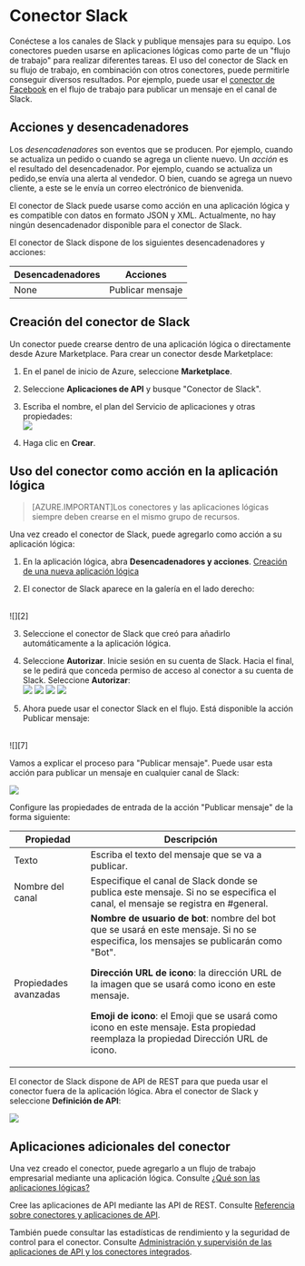 <properties 
	pageTitle="Uso del conector de Slack en el Servicio de aplicaciones de Azure"
	description="Introducción al conector de Slack"
	authors="anuragdalmia" 
	manager="dwrede" 
	editor="" 
	services="app-service\logic" 
	documentationCenter=""/>

<tags
	ms.service="app-service-logic"
	ms.workload="integration"
	ms.tgt_pltfrm="na"
	ms.devlang="na"
	ms.topic="article"
	ms.date="06/29/2015"
	ms.author="andalmia"/>

# Conector Slack

Conéctese a los canales de Slack y publique mensajes para su equipo. Los conectores pueden usarse en aplicaciones lógicas como parte de un "flujo de trabajo" para realizar diferentes tareas. El uso del conector de Slack en su flujo de trabajo, en combinación con otros conectores, puede permitirle conseguir diversos resultados. Por ejemplo, puede usar el [conector de Facebook](app-service-logic-connector-facebook.md) en el flujo de trabajo para publicar un mensaje en el canal de Slack.

## Acciones y desencadenadores
Los *desencadenadores* son eventos que se producen. Por ejemplo, cuando se actualiza un pedido o cuando se agrega un cliente nuevo. Un *acción* es el resultado del desencadenador. Por ejemplo, cuando se actualiza un pedido,se envía una alerta al vendedor. O bien, cuando se agrega un nuevo cliente, a este se le envía un correo electrónico de bienvenida.

El conector de Slack puede usarse como acción en una aplicación lógica y es compatible con datos en formato JSON y XML. Actualmente, no hay ningún desencadenador disponible para el conector de Slack.

El conector de Slack dispone de los siguientes desencadenadores y acciones:

Desencadenadores | Acciones
--- | ---
None | Publicar mensaje

## Creación del conector de Slack
Un conector puede crearse dentro de una aplicación lógica o directamente desde Azure Marketplace. Para crear un conector desde Marketplace:

1. En el panel de inicio de Azure, seleccione **Marketplace**.
2. Seleccione **Aplicaciones de API** y busque "Conector de Slack".
3. Escriba el nombre, el plan del Servicio de aplicaciones y otras propiedades: <br/> ![][1] 

4. Haga clic en **Crear**.

## Uso del conector como acción en la aplicación lógica

> [AZURE.IMPORTANT]Los conectores y las aplicaciones lógicas siempre deben crearse en el mismo grupo de recursos.

Una vez creado el conector de Slack, puede agregarlo como acción a su aplicación lógica:

1.	En la aplicación lógica, abra **Desencadenadores y acciones**. [Creación de una nueva aplicación lógica](app-service-logic-create-a-logic-app.md)

2.	El conector de Slack aparece en la galería en el lado derecho: 
<br/>
![][2]

3.	Seleccione el conector de Slack que creó para añadirlo automáticamente a la aplicación lógica.
4.	Seleccione **Autorizar**. Inicie sesión en su cuenta de Slack. Hacia el final, se le pedirá que conceda permiso de acceso al conector a su cuenta de Slack. Seleccione **Autorizar**: <br/> ![][3] ![][4] ![][5] ![][6]
	
5.	Ahora puede usar el conector Slack en el flujo. Está disponible la acción Publicar mensaje: 
<br/>
![][7]


Vamos a explicar el proceso para "Publicar mensaje". Puede usar esta acción para publicar un mensaje en cualquier canal de Slack:
 
![][8]

Configure las propiedades de entrada de la acción "Publicar mensaje" de la forma siguiente:

Propiedad | Descripción
--- | ---
Texto | Escriba el texto del mensaje que se va a publicar.
Nombre del canal | Especifique el canal de Slack donde se publica este mensaje. Si no se especifica el canal, el mensaje se registra en #general.
Propiedades avanzadas | **Nombre de usuario de bot**: nombre del bot que se usará en este mensaje. Si no se especifica, los mensajes se publicarán como "Bot".<p><p>**Dirección URL de icono**: la dirección URL de la imagen que se usará como icono en este mensaje.<p><p>**Emoji de icono**: el Emoji que se usará como icono en este mensaje. Esta propiedad reemplaza la propiedad Dirección URL de icono.


El conector de Slack dispone de API de REST para que pueda usar el conector fuera de la aplicación lógica. Abra el conector de Slack y seleccione **Definición de API**:

![][9]


## Aplicaciones adicionales del conector
Una vez creado el conector, puede agregarlo a un flujo de trabajo empresarial mediante una aplicación lógica. Consulte [¿Qué son las aplicaciones lógicas?](app-service-logic-what-are-logic-apps.md)

Cree las aplicaciones de API mediante las API de REST. Consulte [Referencia sobre conectores y aplicaciones de API](http://go.microsoft.com/fwlink/p/?LinkId=529766).

También puede consultar las estadísticas de rendimiento y la seguridad de control para el conector. Consulte [Administración y supervisión de las aplicaciones de API y los conectores integrados](app-service-logic-monitor-your-connectors.md).


<!-- Image reference -->
[1]: ./media/app-service-logic-connector-slack/img1.PNG
[2]: ./media/app-service-logic-connector-slack/img2.PNG
[3]: ./media/app-service-logic-connector-slack/img3.PNG
[4]: ./media/app-service-logic-connector-slack/img4.PNG
[5]: ./media/app-service-logic-connector-slack/img5.PNG
[6]: ./media/app-service-logic-connector-slack/img6.PNG
[7]: ./media/app-service-logic-connector-slack/img7.PNG
[8]: ./media/app-service-logic-connector-slack/img8.PNG
[9]: ./media/app-service-logic-connector-slack/img9.PNG

<!---HONumber=August15_HO6-->
